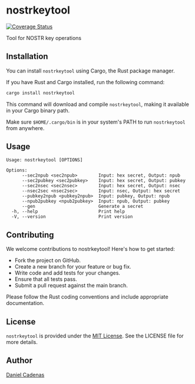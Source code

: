 # nostrkeytool
[![Coverage Status](https://coveralls.io/repos/github/dcadenas/nostrkeytool/badge.svg?branch=main)](https://coveralls.io/github/dcadenas/nostrkeytool?branch=main)

Tool for NOSTR key operations

## Installation

You can install `nostrkeytool` using Cargo, the Rust package manager.

If you have Rust and Cargo installed, run the following command:

```bash
cargo install nostrkeytool
```

This command will download and compile `nostrkeytool`, making it available in your Cargo binary path.

Make sure `$HOME/.cargo/bin` is in your system's PATH to run `nostrkeytool` from anywhere.

## Usage

```plaintext
Usage: nostrkeytool [OPTIONS]

Options:
      --sec2npub <sec2npub>        Input: hex secret, Output: npub
      --sec2pubkey <sec2pubkey>    Input: hex secret, Output: pubkey
      --sec2nsec <sec2nsec>        Input: hex secret, Output: nsec
      --nsec2sec <nsec2sec>        Input: nsec, Output: hex secret
      --pubkey2npub <pubkey2npub>  Input: pubkey, Output: npub
      --npub2pubkey <npub2pubkey>  Input: npub, Output: pubkey
      --gen                        Generate a secret
  -h, --help                       Print help
  -V, --version                    Print version
```

## Contributing

We welcome contributions to nostrkeytool! Here's how to get started:

- Fork the project on GitHub.
- Create a new branch for your feature or bug fix.
- Write code and add tests for your changes.
- Ensure that all tests pass.
- Submit a pull request against the main branch.

Please follow the Rust coding conventions and include appropriate documentation.

## License

`nostrkeytool` is provided under the [MIT License](https://github.com/dcadenas/nostrkeytool/blob/master/LICENSE). See the LICENSE file for more details.

## Author

[Daniel Cadenas](https://github.com/dcadenas)
